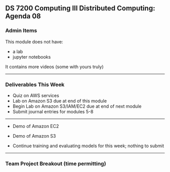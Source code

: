 ## DS 7200 Computing III Distributed Computing: Agenda 08

### Admin Items

This module does not have:  
- a lab
- jupyter notebooks

It contains more videos (some with yours truly)


---

### Deliverables This Week

- Quiz on AWS services
- Lab on Amazon S3 due at end of this module
- Begin Lab on Amazon S3/IAM/EC2 due at end of next module
- Submit journal entries for modules 5-8

---

- Demo of Amazon EC2

- Demo of Amazon S3

- Continue training and evaluating models for this week; nothing to submit

--- 

### Team Project Breakout (time permitting)
